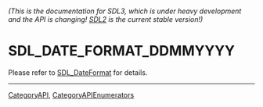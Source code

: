 ###### (This is the documentation for SDL3, which is under heavy development and the API is changing! [SDL2](https://wiki.libsdl.org/SDL2/) is the current stable version!)
# SDL_DATE_FORMAT_DDMMYYYY

Please refer to [SDL_DateFormat](SDL_DateFormat) for details.

----
[CategoryAPI](CategoryAPI), [CategoryAPIEnumerators](CategoryAPIEnumerators)

